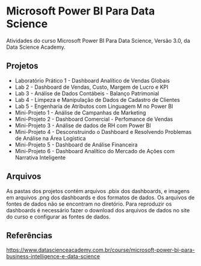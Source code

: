 # Microsoft Power BI Para Data Science
Atividades do curso Microsoft Power BI Para Data Science, Versão 3.0, da Data Science Academy.

## Projetos
- Laboratório Prático 1 - Dashboard Analítico de Vendas Globais
- Lab 2 - Dashboard de Vendas, Custo, Margem de Lucro e KPI
- Lab 3 - Análise de Dados Contábeis - Balanço Patrimonial
- Lab 4 - Limpeza e Manipulação de Dados de Cadastro de Clientes
- Lab 5 - Engenharia de Atributos com Linguagem M no Power BI
- Mini-Projeto 1 - Análise de Campanhas de Marketing
- Mini-Projeto 2 - Dashboard Comercial - Perfomance de Vendas
- Mini-Projeto 3 - Análise de dados de RH com Power BI
- Mini-Projeto 4 - Desconstruindo o Dashboard e Resolvendo Problemas de Análise na Área Logística
- Mini-Projeto 5 - Dashboard de Análise Financeira
- Mini-Projeto 6 - Dashboard Analítico do Mercado de Ações com Narrativa Inteligente

## Arquivos
As pastas dos projetos contém arquivos .pbix dos dashboards, e imagens em arquivos .png dos dashboards e dos formatos de dados.
Os arquivos de fontes de dados não se encontram no diretório.
Para reproduzir os dashboards é necessário fazer o download dos arquivos de dados no site do curso e configurar as fontes de dados.


## Referências
https://www.datascienceacademy.com.br/course/microsoft-power-bi-para-business-intelligence-e-data-science
